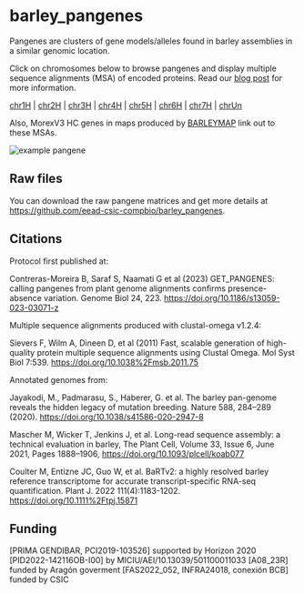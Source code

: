 # barley_pangenes

Pangenes are clusters of gene models/alleles found in barley assemblies in a similar genomic location.

Click on chromosomes below to browse pangenes and display multiple sequence alignments (MSA) of encoded proteins. 
Read our [blog post](https://bioinfoperl.blogspot.com/2024/02/browsing-barley-pangenes.html) for more information.

[chr1H](./chr1H.html) | [chr2H](./chr2H.html) | [chr3H](./chr3H.html) | [chr4H](./chr4H.html) | [chr5H](./chr5H.html) | [chr6H](./chr6H.html) | [chr7H](./chr7H.html) | [chrUn](./chrUn.html) 

Also, MorexV3 HC genes in maps produced by [BARLEYMAP](https://barleymap.eead.csic.es) link out to these MSAs.

![example pangene](https://media.springernature.com/lw685/springer-static/image/art%3A10.1186%2Fs13059-023-03071-z/MediaObjects/13059_2023_3071_Fig4_HTML.png)

## Raw files

You can download the raw pangene matrices and get more details at <https://github.com/eead-csic-compbio/barley_pangenes>.

## Citations

Protocol first published at:

Contreras-Moreira B, Saraf S, Naamati G et al (2023) GET_PANGENES: calling pangenes from plant genome alignments confirms presence-absence variation. Genome Biol 24, 223. https://doi.org/10.1186/s13059-023-03071-z


Multiple sequence alignments produced with clustal-omega v1.2.4:

Sievers F, Wilm A, Dineen D, et al (2011) Fast, scalable generation of high-quality protein multiple sequence alignments using Clustal Omega. Mol Syst Biol 7:539. https://doi.org/10.1038%2Fmsb.2011.75

Annotated genomes from:

Jayakodi, M., Padmarasu, S., Haberer, G. et al. The barley pan-genome reveals the hidden legacy of mutation breeding. Nature 588, 284–289 (2020). https://doi.org/10.1038/s41586-020-2947-8

Mascher M, Wicker T, Jenkins J, et al. Long-read sequence assembly: a technical evaluation in barley, The Plant Cell, Volume 33, Issue 6, June 2021, Pages 1888–1906, https://doi.org/10.1093/plcell/koab077

Coulter M, Entizne JC, Guo W, et al. BaRTv2: a highly resolved barley reference transcriptome for accurate transcript-specific RNA-seq quantification. Plant J. 2022 111(4):1183-1202. https://doi.org/10.1111%2Ftpj.15871


## Funding 

[PRIMA GENDIBAR, PCI2019-103526] supported by Horizon 2020 
[PID2022-142116OB-I00] by MICIU/AEI/10.13039/501100011033
[A08_23R] funded by Aragón goverment 
[FAS2022_052, INFRA24018, conexión BCB] funded by CSIC
